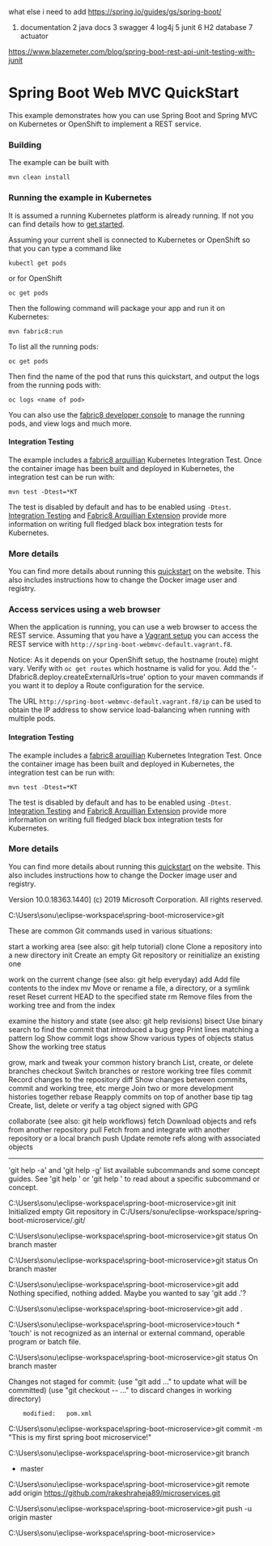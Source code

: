 what else i need to add
https://spring.io/guides/gs/spring-boot/

1. documentation
2 java docs
3 swagger
4 log4j
5 junit
6 H2 database
7 actuator

https://www.blazemeter.com/blog/spring-boot-rest-api-unit-testing-with-junit


# Spring Boot Web MVC QuickStart

This example demonstrates how you can use Spring Boot and Spring MVC on Kubernetes or OpenShift to implement a REST service.

### Building

The example can be built with

    mvn clean install

### Running the example in Kubernetes

It is assumed a running Kubernetes platform is already running. If not you can find details how to [get started](http://fabric8.io/guide/getStarted/index.html).

Assuming your current shell is connected to Kubernetes or OpenShift so that you can type a command like

```
kubectl get pods
```

or for OpenShift

```
oc get pods
```

Then the following command will package your app and run it on Kubernetes:

```
mvn fabric8:run
```

To list all the running pods:

    oc get pods

Then find the name of the pod that runs this quickstart, and output the logs from the running pods with:

    oc logs <name of pod>

You can also use the [fabric8 developer console](http://fabric8.io/guide/console.html) to manage the running pods, and view logs and much more.


#### Integration Testing

The example includes a [fabric8 arquillian](https://github.com/fabric8io/fabric8/tree/master/components/fabric8-arquillian) Kubernetes Integration Test. 
Once the container image has been built and deployed in Kubernetes, the integration test can be run with:

	mvn test -Dtest=*KT

The test is disabled by default and has to be enabled using `-Dtest`. [Integration Testing](https://fabric8.io/guide/testing.html) and [Fabric8 Arquillian Extension](https://fabric8.io/guide/arquillian.html) provide more information on writing full fledged black box integration tests for Kubernetes. 

### More details

You can find more details about running this [quickstart](http://fabric8.io/guide/quickstarts/running.html) on the website. This also includes instructions how to change the Docker image user and registry.


### Access services using a web browser

When the application is running, you can use a web browser to access the REST service. Assuming that you
have a [Vagrant setup](http://fabric8.io/guide/getStarted/vagrant.html) you can access the REST service with
`http://spring-boot-webmvc-default.vagrant.f8`.

Notice: As it depends on your OpenShift setup, the hostname (route) might vary. Verify with `oc get routes` which
hostname is valid for you.  Add the '-Dfabric8.deploy.createExternalUrls=true' option to your maven commands if you want it to deploy a Route configuration for the service.

The URL `http://spring-boot-webmvc-default.vagrant.f8/ip` can be used to obtain the IP address to show service load-balancing
when running with multiple pods.


#### Integration Testing

The example includes a [fabric8 arquillian](https://github.com/fabric8io/fabric8/tree/master/components/fabric8-arquillian) Kubernetes Integration Test. 
Once the container image has been built and deployed in Kubernetes, the integration test can be run with:

	mvn test -Dtest=*KT

The test is disabled by default and has to be enabled using `-Dtest`. [Integration Testing](https://fabric8.io/guide/testing.html) and [Fabric8 Arquillian Extension](https://fabric8.io/guide/arquillian.html) provide more information on writing full fledged black box integration tests for Kubernetes. 

### More details

You can find more details about running this [quickstart](http://fabric8.io/guide/quickstarts/running.html) on the website. This also includes instructions how to change the Docker image user and registry.


Version 10.0.18363.1440]
(c) 2019 Microsoft Corporation. All rights reserved.

C:\Users\sonu\eclipse-workspace\spring-boot-microservice>git

These are common Git commands used in various situations:

start a working area (see also: git help tutorial)
   clone      Clone a repository into a new directory
   init       Create an empty Git repository or reinitialize an existing one

work on the current change (see also: git help everyday)
   add        Add file contents to the index
   mv         Move or rename a file, a directory, or a symlink
   reset      Reset current HEAD to the specified state
   rm         Remove files from the working tree and from the index

examine the history and state (see also: git help revisions)
   bisect     Use binary search to find the commit that introduced a bug
   grep       Print lines matching a pattern
   log        Show commit logs
   show       Show various types of objects
   status     Show the working tree status

grow, mark and tweak your common history
   branch     List, create, or delete branches
   checkout   Switch branches or restore working tree files
   commit     Record changes to the repository
   diff       Show changes between commits, commit and working tree, etc
   merge      Join two or more development histories together
   rebase     Reapply commits on top of another base tip
   tag        Create, list, delete or verify a tag object signed with GPG

collaborate (see also: git help workflows)
   fetch      Download objects and refs from another repository
   pull       Fetch from and integrate with another repository or a local branch
   push       Update remote refs along with associated objects

--------------------------------------------------------------------------------------


'git help -a' and 'git help -g' list available subcommands and some
concept guides. See 'git help <command>' or 'git help <concept>'
to read about a specific subcommand or concept.

C:\Users\sonu\eclipse-workspace\spring-boot-microservice>git init
Initialized empty Git repository in C:/Users/sonu/eclipse-workspace/spring-boot-microservice/.git/

C:\Users\sonu\eclipse-workspace\spring-boot-microservice>git status
On branch master

C:\Users\sonu\eclipse-workspace\spring-boot-microservice>git status
On branch master

C:\Users\sonu\eclipse-workspace\spring-boot-microservice>git add
Nothing specified, nothing added.
Maybe you wanted to say 'git add .'?

C:\Users\sonu\eclipse-workspace\spring-boot-microservice>git add .

C:\Users\sonu\eclipse-workspace\spring-boot-microservice>touch *
'touch' is not recognized as an internal or external command,
operable program or batch file.

C:\Users\sonu\eclipse-workspace\spring-boot-microservice>git status
On branch master

Changes not staged for commit:
  (use "git add <file>..." to update what will be committed)
  (use "git checkout -- <file>..." to discard changes in working directory)

        modified:   pom.xml


C:\Users\sonu\eclipse-workspace\spring-boot-microservice>git commit -m "This is my first spring boot microservice!"

C:\Users\sonu\eclipse-workspace\spring-boot-microservice>git branch
* master

C:\Users\sonu\eclipse-workspace\spring-boot-microservice>git remote add origin https://github.com/rakeshraheja89/microservices.git

C:\Users\sonu\eclipse-workspace\spring-boot-microservice>git push -u origin master

C:\Users\sonu\eclipse-workspace\spring-boot-microservice>

